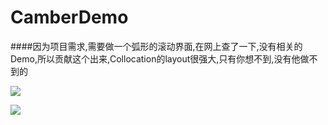 # CamberDemo
####因为项目需求,需要做一个弧形的滚动界面,在网上查了一下,没有相关的Demo,所以贡献这个出来,Collocation的layout很强大,只有你想不到,没有他做不到的
	
	
![](https://github.com/zhwei8090/CamberDemo/blob/master/Untitled.gif)

![](https://github.com/zhwei8090/CamberDemo/blob/master/Untitled2.gif)









